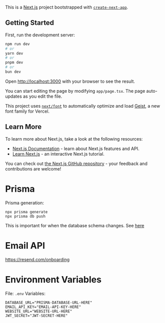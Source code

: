 This is a [Next.js](https://nextjs.org) project bootstrapped with [`create-next-app`](https://nextjs.org/docs/app/api-reference/cli/create-next-app).

## Getting Started

First, run the development server:

```bash
npm run dev
# or
yarn dev
# or
pnpm dev
# or
bun dev
```

Open [http://localhost:3000](http://localhost:3000) with your browser to see the result.

You can start editing the page by modifying `app/page.tsx`. The page auto-updates as you edit the file.

This project uses [`next/font`](https://nextjs.org/docs/app/building-your-application/optimizing/fonts) to automatically optimize and load [Geist](https://vercel.com/font), a new font family for Vercel.

## Learn More

To learn more about Next.js, take a look at the following resources:

- [Next.js Documentation](https://nextjs.org/docs) - learn about Next.js features and API.
- [Learn Next.js](https://nextjs.org/learn) - an interactive Next.js tutorial.

You can check out [the Next.js GitHub repository](https://github.com/vercel/next.js) - your feedback and contributions are welcome!

# Prisma

Prisma generation:

```
npx prisma generate
npx prisma db push
```

This is important for when the database schema changes. See [here](https://www.prisma.io/docs/getting-started/setup-prisma/add-to-existing-project/relational-databases/install-prisma-client-typescript-postgresql)

# Email API

https://resend.com/onboarding

# Environment Variables

File: `.env`
Variables:

```
DATABASE_URL="PRISMA-DATABASE-URL-HERE"
EMAIL_API_KEY="EMAIL-API-KEY-HERE"
WEBSITE_URL="WEBSITE-URL-HERE"
JWT_SECRET="JWT-SECRET-HERE"
```
